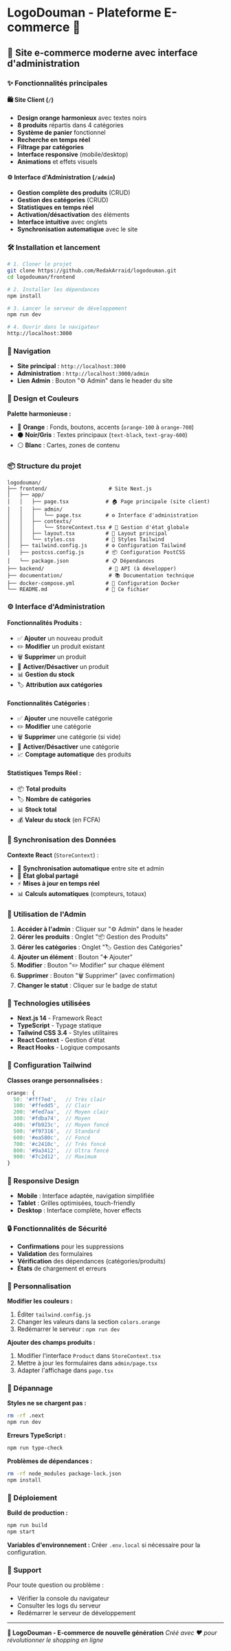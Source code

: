 # LogoDouman - Plateforme E-commerce 🧡

## 🚀 Site e-commerce moderne avec interface d'administration

### ✨ Fonctionnalités principales

#### 🛍️ **Site Client** (`/`)
- **Design orange harmonieux** avec textes noirs
- **8 produits** répartis dans 4 catégories
- **Système de panier** fonctionnel
- **Recherche en temps réel** 
- **Filtrage par catégories**
- **Interface responsive** (mobile/desktop)
- **Animations** et effets visuels

#### ⚙️ **Interface d'Administration** (`/admin`)
- **Gestion complète des produits** (CRUD)
- **Gestion des catégories** (CRUD)
- **Statistiques en temps réel**
- **Activation/désactivation** des éléments
- **Interface intuitive** avec onglets
- **Synchronisation automatique** avec le site

### 🛠️ Installation et lancement

```bash
# 1. Cloner le projet
git clone https://github.com/RedakArraid/logodouman.git
cd logodouman/frontend

# 2. Installer les dépendances
npm install

# 3. Lancer le serveur de développement
npm run dev

# 4. Ouvrir dans le navigateur
http://localhost:3000
```

### 📱 Navigation

- **Site principal** : `http://localhost:3000`
- **Administration** : `http://localhost:3000/admin`
- **Lien Admin** : Bouton "⚙️ Admin" dans le header du site

### 🎨 Design et Couleurs

**Palette harmonieuse :**
- 🧡 **Orange** : Fonds, boutons, accents (`orange-100` à `orange-700`)
- ⚫ **Noir/Gris** : Textes principaux (`text-black`, `text-gray-600`)
- ⚪ **Blanc** : Cartes, zones de contenu

### 📦 Structure du projet

```
logodouman/
├── frontend/                    # Site Next.js
│   ├── app/
│   │   ├── page.tsx            # 🏠 Page principale (site client)
│   │   ├── admin/
│   │   │   └── page.tsx        # ⚙️ Interface d'administration
│   │   ├── contexts/
│   │   │   └── StoreContext.tsx # 🔄 Gestion d'état globale
│   │   ├── layout.tsx          # 📄 Layout principal
│   │   └── styles.css          # 🎨 Styles Tailwind
│   ├── tailwind.config.js      # ⚙️ Configuration Tailwind
│   ├── postcss.config.js       # 📦 Configuration PostCSS
│   └── package.json            # 📋 Dépendances
├── backend/                     # 🔧 API (à développer)
├── documentation/               # 📚 Documentation technique
├── docker-compose.yml          # 🐳 Configuration Docker
└── README.md                   # 📖 Ce fichier
```

### ⚙️ Interface d'Administration

#### **Fonctionnalités Produits :**
- ✅ **Ajouter** un nouveau produit
- ✏️ **Modifier** un produit existant
- 🗑️ **Supprimer** un produit
- 🔘 **Activer/Désactiver** un produit
- 📊 **Gestion du stock**
- 🏷️ **Attribution aux catégories**

#### **Fonctionnalités Catégories :**
- ✅ **Ajouter** une nouvelle catégorie
- ✏️ **Modifier** une catégorie
- 🗑️ **Supprimer** une catégorie (si vide)
- 🔘 **Activer/Désactiver** une catégorie
- 📈 **Comptage automatique** des produits

#### **Statistiques Temps Réel :**
- 📦 **Total produits**
- 🏷️ **Nombre de catégories**
- 📊 **Stock total**
- 💰 **Valeur du stock** (en FCFA)

### 🔄 Synchronisation des Données

**Contexte React** (`StoreContext`) :
- 🔄 **Synchronisation automatique** entre site et admin
- 💾 **État global partagé**
- ⚡ **Mises à jour en temps réel**
- 📊 **Calculs automatiques** (compteurs, totaux)

### 🎯 Utilisation de l'Admin

1. **Accéder à l'admin** : Cliquer sur "⚙️ Admin" dans le header
2. **Gérer les produits** : Onglet "📦 Gestion des Produits"
3. **Gérer les catégories** : Onglet "🏷️ Gestion des Catégories"
4. **Ajouter un élément** : Bouton "➕ Ajouter"
5. **Modifier** : Bouton "✏️ Modifier" sur chaque élément
6. **Supprimer** : Bouton "🗑️ Supprimer" (avec confirmation)
7. **Changer le statut** : Cliquer sur le badge de statut

### 🚀 Technologies utilisées

- **Next.js 14** - Framework React
- **TypeScript** - Typage statique
- **Tailwind CSS 3.4** - Styles utilitaires
- **React Context** - Gestion d'état
- **React Hooks** - Logique composants

### 🔧 Configuration Tailwind

**Classes orange personnalisées :**
```javascript
orange: {
  50: '#fff7ed',   // Très clair
  100: '#ffedd5',  // Clair
  200: '#fed7aa',  // Moyen clair
  300: '#fdba74',  // Moyen
  400: '#fb923c',  // Moyen foncé
  500: '#f97316',  // Standard
  600: '#ea580c',  // Foncé
  700: '#c2410c',  // Très foncé
  800: '#9a3412',  // Ultra foncé
  900: '#7c2d12',  // Maximum
}
```

### 📱 Responsive Design

- **Mobile** : Interface adaptée, navigation simplifiée
- **Tablet** : Grilles optimisées, touch-friendly
- **Desktop** : Interface complète, hover effects

### 🔒 Fonctionnalités de Sécurité

- **Confirmations** pour les suppressions
- **Validation** des formulaires
- **Vérification** des dépendances (catégories/produits)
- **États** de chargement et erreurs

### 🎨 Personnalisation

**Modifier les couleurs :**
1. Éditer `tailwind.config.js`
2. Changer les valeurs dans la section `colors.orange`
3. Redémarrer le serveur : `npm run dev`

**Ajouter des champs produits :**
1. Modifier l'interface `Product` dans `StoreContext.tsx`
2. Mettre à jour les formulaires dans `admin/page.tsx`
3. Adapter l'affichage dans `page.tsx`

### 🐛 Dépannage

**Styles ne se chargent pas :**
```bash
rm -rf .next
npm run dev
```

**Erreurs TypeScript :**
```bash
npm run type-check
```

**Problèmes de dépendances :**
```bash
rm -rf node_modules package-lock.json
npm install
```

### 🚀 Déploiement

**Build de production :**
```bash
npm run build
npm start
```

**Variables d'environnement :**
Créer `.env.local` si nécessaire pour la configuration.

### 📧 Support

Pour toute question ou problème :
- Vérifier la console du navigateur
- Consulter les logs du serveur
- Redémarrer le serveur de développement

---

**🧡 LogoDouman - E-commerce de nouvelle génération** 
*Créé avec ❤️ pour révolutionner le shopping en ligne*